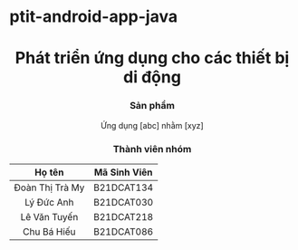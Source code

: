 # ptit-android-app-java

<h1 align="center">Phát triển ứng dụng cho các thiết bị di động</h1>

<h3 align="center">Sản phẩm</h3>
<p align="center">Ứng dụng [abc] nhằm [xyz]</p>

<h3 align="center">Thành viên nhóm</h3>

|    **Họ tên**   | **Mã Sinh Viên** |
|:---------------:|:----------------:|
| Đoàn Thị Trà My | B21DCAT134       |
| Lý Đức Anh  | B21DCAT030       |
| Lê Văn Tuyến  | B21DCAT218       |
| Chu Bá Hiếu  | B21DCAT086       |
